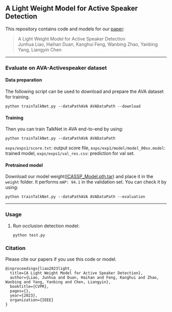## A Light Weight Model for Active Speaker Detection

This repository contains code and models for our [paper](https://ieeexplore.ieee.org/abstract/document/9746742):

> A Light Weight Model for Active Speaker Detection  
> Junhua Liao, Haihan Duan, Kanghui Feng, Wanbing Zhao, Yanbing Yang, Liangyin Chen


***

### Evaluate on AVA-Activespeaker dataset 

#### Data preparation

The following script can be used to download and prepare the AVA dataset for training.

```
python trainTalkNet.py --dataPathAVA AVADataPath --download 
```

#### Training
Then you can train TalkNet in AVA end-to-end by using:
```
python trainTalkNet.py --dataPathAVA AVADataPath
```
`exps/exps1/score.txt`: output score file, `exps/exp1/model/model_00xx.model`: trained model, `exps/exps1/val_res.csv`: prediction for val set.


#### Pretrained model
Download our model weight([ICASSP_Model.pth.tar](https://drive.google.com/file/d/1nJLdf1hqvx22LhD_uDOT5O0JeDmapSqN/view?usp=sharing)) and place it in the `weight` folder. It performs `mAP: 94.1` in the validation set. You can check it by using: 
```
python trainTalkNet.py --dataPathAVA AVADataPath --evaluation
```
***


### Usage 

1) Run occlusion detection model:

    ```shell
    python test.py
    ```

### Citation

Please cite our papers if you use this code or model. 

```
@inproceedings{liao2023light,
  title={A Light Weight Model for Active Speaker Detection},
  author={Liao, Junhua and Duan, Haihan and Feng, Kanghui and Zhao, Wanbing and Yang, Yanbing and Chen, Liangyin},
  booktitle={CVPR},
  pages={},
  year={2023},
  organization={IEEE}
}
```
